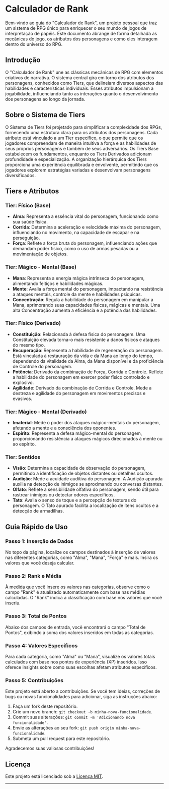 # Calculador de Rank

Bem-vindo ao guia do "Calculador de Rank", um projeto pessoal que traz um sistema de RPG único para enriquecer o seu mundo de jogos de interpretação de papéis. Este documento abrange de forma detalhada as mecânicas do jogo, os atributos dos personagens e como eles interagem dentro do universo do RPG.

## Introdução

O "Calculador de Rank" une as clássicas mecânicas de RPG com elementos criativos de narrativa. O sistema central gira em torno dos atributos dos personagens, conhecidos como Tiers, que delineiam diversos aspectos das habilidades e características individuais. Esses atributos impulsionam a jogabilidade, influenciando tanto as interações quanto o desenvolvimento dos personagens ao longo da jornada.

## Sobre o Sistema de Tiers

O Sistema de Tiers foi projetado para simplificar a complexidade dos RPGs, fornecendo uma estrutura clara para os atributos dos personagens. Cada atributo está vinculado a um Tier específico, o que permite que os jogadores compreendam de maneira intuitiva a força e as habilidades de seus próprios personagens e também de seus adversários. Os Tiers Base estabelecem os fundamentos, enquanto os Tiers Derivados adicionam profundidade e especialização. A organização hierárquica dos Tiers proporciona uma experiência equilibrada e envolvente, permitindo que os jogadores explorem estratégias variadas e desenvolvam personagens diversificados.

## Tiers e Atributos

### Tier: Físico (Base)

- **Alma**: Representa a essência vital do personagem, funcionando como sua saúde física.
- **Corrida**: Determina a aceleração e velocidade máxima do personagem, influenciando no movimento, na capacidade de escapar e na perseguição.
- **Força**: Reflete a força bruta do personagem, influenciando ações que demandam poder físico, como o uso de armas pesadas ou a movimentação de objetos.

### Tier: Mágico - Mental (Base)

- **Mana**: Representa a energia mágica intrínseca do personagem, alimentando feitiços e habilidades mágicas.
- **Mente**: Avalia a força mental do personagem, impactando na resistência a ataques mentais, controle da mente e habilidades psíquicas.
- **Concentração**: Regula a habilidade do personagem em manipular a Mana, aprimorando suas capacidades físicas, mágicas e mentais. Uma alta Concentração aumenta a eficiência e a potência das habilidades.

### Tier: Físico (Derivado)

- **Constituição**: Relacionada à defesa física do personagem. Uma Constituição elevada torna-o mais resistente a danos físicos e ataques do mesmo tipo.
- **Recuperação**: Representa a habilidade de regeneração do personagem. Está vinculada à restauração da vida e da Mana ao longo do tempo, dependendo da vitalidade da Alma, da Mana disponível e da proficiência de Controle do personagem.
- **Potência**: Derivado da combinação de Força, Corrida e Controle. Reflete a habilidade do personagem em exercer poder físico controlado e explosivo.
- **Agilidade**: Derivado da combinação de Corrida e Controle. Mede a destreza e agilidade do personagem em movimentos precisos e evasivos.

### Tier: Mágico - Mental (Derivado)

- **Imaterial**: Mede o poder dos ataques mágico-mentais do personagem, afetando a mente e a consciência dos oponentes.
- **Espírito**: Representa a defesa mágico-mental do personagem, proporcionando resistência a ataques mágicos direcionados à mente ou ao espírito.

### Tier: Sentidos

- **Visão**: Determina a capacidade de observação do personagem, permitindo a identificação de objetos distantes ou detalhes ocultos.
- **Audição**: Mede a acuidade auditiva do personagem. A Audição apurada auxilia na detecção de inimigos se aproximando ou conversas distantes.
- **Olfato**: Reflete a sensibilidade olfativa do personagem, sendo útil para rastrear inimigos ou detectar odores específicos.
- **Tato**: Avalia o senso de toque e a percepção de texturas do personagem. O Tato apurado facilita a localização de itens ocultos e a detecção de armadilhas.

## Guia Rápido de Uso

### Passo 1: Inserção de Dados

No topo da página, localize os campos destinados à inserção de valores nas diferentes categorias, como "Alma", "Mana", "Força" e mais. Insira os valores que você deseja calcular.

### Passo 2: Rank e Média

À medida que você insere os valores nas categorias, observe como o campo "Rank" é atualizado automaticamente com base nas médias calculadas. O "Rank" indica a classificação com base nos valores que você inseriu.

### Passo 3: Total de Pontos

Abaixo dos campos de entrada, você encontrará o campo "Total de Pontos", exibindo a soma dos valores inseridos em todas as categorias.

### Passo 4: Valores Específicos

Para cada categoria, como "Alma" ou "Mana", visualize os valores totais calculados com base nos pontos de experiência (XP) inseridos. Isso oferece insights sobre como suas escolhas afetam atributos específicos.

### Passo 5: Contribuições

Este projeto está aberto a contribuições. Se você tem ideias, correções de bugs ou novas funcionalidades para adicionar, siga as instruções abaixo:

1. Faça um fork deste repositório.
2. Crie um novo branch: `git checkout -b minha-nova-funcionalidade`.
3. Commit suas alterações: `git commit -m 'Adicionando nova funcionalidade'`.
4. Envie as alterações ao seu fork: `git push origin minha-nova-funcionalidade`.
5. Submeta um pull request para este repositório.

Agradecemos suas valiosas contribuições!

## Licença

Este projeto está licenciado sob a [Licença MIT](LICENSE).

---
